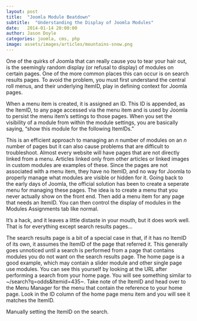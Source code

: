 ```yaml
---
layout: post
title:  "Joomla Module Beatdown"
subtitle:  "Understanding the Display of Joomla Modules"
date:   2014-01-14 20:00:00
author: Jason Doyle
categories: joomla, cms, php
image: assets/images/articles/mountains-snow.png
---
```



One of the quirks of Joomla that can really cause you to tear your hair out, is the seemingly random display (or refusal to display) of modules on certain pages. One of the more common places this can occur is on search results pages. To avoid the problem, you must first understand the central roll menus, and their underlying ItemID, play in defining context for Joomla pages.

When a menu item is created, it is assigned an ID. This ID is appended, as the ItemID, to any page accessed via the menu item and is used by Joomla to persist the menu item’s settings to those pages. When you set the visibility of a module from within the module settings, you are basically saying, “show this module for the following ItemIDs.”

This is an efficient approach to managing an _n_ number of modules on an _n_ number of pages but it can also cause problems that are difficult to troubleshoot. Almost every website will have pages that are not directly linked from a menu. Articles linked only from other articles or linked images in custom modules are examples of these. Since the pages are not associated with a menu item, they have no ItemID, and no way for Joomla to properly manage what modules are visible or hidden for it. Going back to the early days of Joomla, the official solution has been to create a seperate menu for managing these pages. The idea is to create a menu that you never actually show on the front end. Then add a menu item for any page that needs an ItemID.  You can then control the display of modules in the Modules Assignments tab like normal.

It’s a hack, and it leaves a little distaste in your mouth, but it does work well. That is for everything except search results pages…

The search results page is a bit of a special case in that, if it has no ItemID of its own, it assumes the ItemID of the page that referred it. This generally goes unnoticed until a search is performed from a page that contains modules you do not want on the search results page. The home page is a good example, which may contain a slider module and other single page use modules. You can see this yourself by looking at the URL after performing a search from your home page. You will see something similar to ~/search?q=odds&Itemid=435~. Take note of the ItemID and head over to the Menu Manager for the menu that contain the reference to your home page.  Look in the ID column of the home page menu item and you will see it matches the ItemID.


Manually setting the ItemID on the search.


